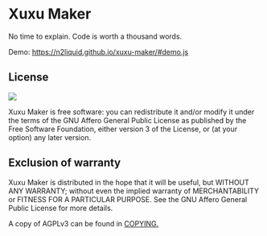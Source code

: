 # Xuxu Maker

No time to explain. Code is worth a thousand words.

Demo: https://n2liquid.github.io/xuxu-maker/#demo.js

## License

![](https://www.gnu.org/graphics/agplv3-155x51.png)

Xuxu Maker is free software: you can redistribute it and/or modify it under the terms of the GNU Affero General Public License as published by the Free Software Foundation, either version 3 of the License, or (at your option) any later version.

## Exclusion of warranty

Xuxu Maker is distributed in the hope that it will be useful, but WITHOUT ANY WARRANTY; without even the implied warranty of MERCHANTABILITY or FITNESS FOR A PARTICULAR PURPOSE. See the GNU Affero General Public License for more details.

A copy of AGPLv3 can be found in [COPYING.](COPYING)

